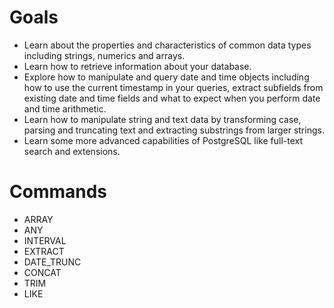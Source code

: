 # Goals

- Learn about the properties and characteristics of common data types including strings, numerics and arrays.
- Learn how to retrieve information about your database.
- Explore how to manipulate and query date and time objects including how to use the current timestamp in your queries, extract subfields from existing date and time fields and what to expect when you perform date and time arithmetic.
- Learn how to manipulate string and text data by transforming case, parsing and truncating text and extracting substrings from larger strings.
- Learn some more advanced capabilities of PostgreSQL like full-text search and extensions.

# Commands
- ARRAY
- ANY
- INTERVAL
- EXTRACT
- DATE_TRUNC
- CONCAT
- TRIM
- LIKE
